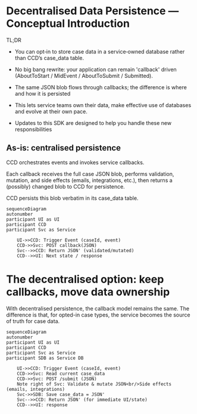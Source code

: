 # Decentralised Data Persistence — Conceptual Introduction

TL;DR

* You can opt‑in to store case data in a service‑owned database rather than CCD’s case_data table.

* No big bang rewrite: your application can remain 'callback' driven (AboutToStart / MidEvent / AboutToSubmit / Submitted).

* The same JSON blob flows through callbacks; the difference is where and how it is persisted

* This lets service teams own their data, make effective use of databases and evolve at their own pace.
* Updates to this SDK are designed to help you handle these new responsibilities

## As-is: centralised persistence

CCD orchestrates events and invokes service callbacks.

Each callback receives the full case JSON blob, performs validation, mutation, and side effects (emails, integrations, etc.), then returns a (possibly) changed blob to CCD for persistence.

CCD persists this blob verbatim in its case_data table.

```mermaid
sequenceDiagram
autonumber
participant UI as UI
participant CCD
participant Svc as Service

    UI->>CCD: Trigger Event (caseId, event)
    CCD->>Svc: POST callback(JSON)
    Svc-->>CCD: Return JSON' (validated/mutated)
    CCD-->>UI: Next state / response
```

# The decentralised option: keep callbacks, move data ownership

With decentralised persistence, the callback model remains the same. The difference is that, for opted-in case types, the service becomes the source of truth for case data.


```mermaid
sequenceDiagram
autonumber
participant UI as UI
participant CCD
participant Svc as Service
participant SDB as Service DB

    UI->>CCD: Trigger Event (caseId, event)
    CCD->>Svc: Read current case_data
    CCD->>Svc: POST /submit (JSON)
    Note right of Svc: Validate & mutate JSON<br/>Side effects (emails, integrations)
    Svc->>SDB: Save case_data = JSON'
    Svc-->>CCD: Return JSON' (for immediate UI/state)
    CCD-->>UI: response
```
